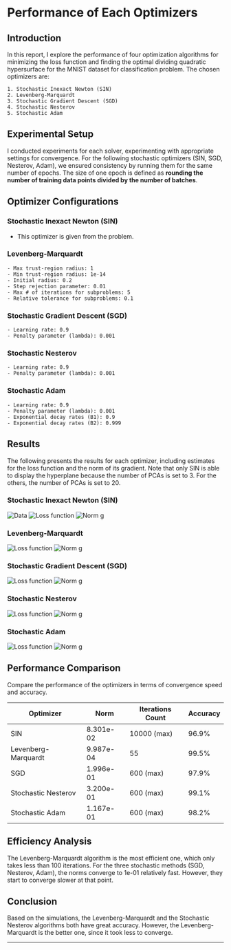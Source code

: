 # Performance of Each Optimizers 

## Introduction

In this report, I explore the performance of four optimization algorithms for minimizing the loss function and finding the optimal dividing quadratic hypersurface for the MNIST dataset for classification problem. The chosen optimizers are:

	1. Stochastic Inexact Newton (SIN) 
	2. Levenberg-Marquardt 
	3. Stochastic Gradient Descent (SGD)
	4. Stochastic Nesterov
	5. Stochastic Adam

## Experimental Setup

I conducted experiments for each solver, experimenting with appropriate settings for convergence. For the following stochastic optimizers (SIN, SGD, Nesterov, Adam), we ensured consistency by running them for the same number of epochs. The size of one epoch is defined as **rounding the number of training data points divided by the number of batches**.

## Optimizer Configurations

### Stochastic Inexact Newton (SIN)

- This optimizer is given from the problem.

### Levenberg-Marquardt

	- Max trust-region radius: 1
	- Min trust-region radius: 1e-14
	- Initial radius: 0.2
	- Step rejection parameter: 0.01
	- Max # of iterations for subproblems: 5
	- Relative tolerance for subproblems: 0.1

### Stochastic Gradient Descent (SGD)

	- Learning rate: 0.9
	- Penalty parameter (lambda): 0.001

### Stochastic Nesterov

	- Learning rate: 0.9
	- Penalty parameter (lambda): 0.001

### Stochastic Adam

	- Learning rate: 0.9
	- Penalty parameter (lambda): 0.001
	- Exponential decay rates (B1): 0.9
	- Exponential decay rates (B2): 0.999


## Results

The following presents the results for each optimizer, including estimates for the loss function and the norm of its gradient. Note that only SIN is able to display the hyperplane because the number of PCAs is set to 3. For the others, the number of PCAs is set to 20.

### Stochastic Inexact Newton (SIN)

![Data](SIN/data.png) 
![Loss function](SIN/f.png) ![Norm g](SIN/norm.png)

### Levenberg-Marquardt

![Loss function](LevenbergMarquardt/f.png) ![Norm g](LevenbergMarquardt/norm.png)

### Stochastic Gradient Descent (SGD)

![Loss function](SGD/f.png) ![Norm g](SGD/norm.png)

### Stochastic Nesterov

![Loss function](Nesterov/f.png) ![Norm g](Nesterov/norm.png)

### Stochastic Adam

![Loss function](Adam/f.png) ![Norm g](Adam/norm.png)

## Performance Comparison

Compare the performance of the optimizers in terms of convergence speed and accuracy. 

| Optimizer               | Norm       | Iterations Count | Accuracy   |
|-------------------------|------------|------------------|------------|
| SIN				      | 8.301e-02  | 10000 (max)      | 96.9%      |
| Levenberg-Marquardt     | 9.987e-04  | 55            	  | 99.5%      |
| SGD					  | 1.996e-01  | 600 (max)        | 97.9%      |
| Stochastic Nesterov     | 3.200e-01  | 600 (max)        | 99.1%      |
| Stochastic Adam         | 1.167e-01  | 600 (max)        | 98.2%      |


## Efficiency Analysis

The Levenberg-Marquardt algorithm is the most efficient one, which only takes less than 100 iterations. For the three stochastic methods (SGD, Nesterov, Adam), the norms converge to 1e-01 relatively fast. However, they start to converge slower at that point.


## Conclusion

Based on the simulations, the Levenberg-Marquardt and the Stochastic Nesterov algorithms both have great accuracy. However, the Levenberg-Marquardt is the better one, since it took less to converge.

---
